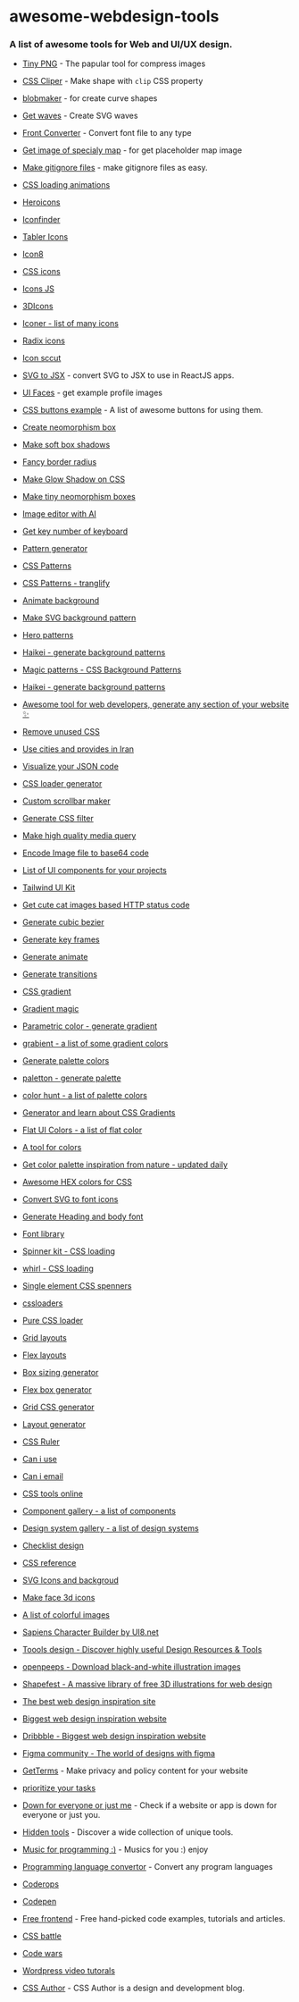 # awesome-webdesign-tools
### A list of awesome tools for Web and UI/UX design.


- [Tiny PNG](https://tinypng.com/) - The papular tool for compress images
- [CSS Cliper](https://bennettfeely.com/clippy/) - Make shape with `clip` CSS property
  
- [blobmaker](https://www.blobmaker.app/) - for create curve shapes
- [Get waves](https://getwaves.io/) - Create SVG waves

- [Front Converter](https://www.fontconverter.io/en) - Convert font file to any type

- [Get image of specialy map](https://openlayers.org/en/latest/examples/accessible.html) - for get placeholder map image

- [Make gitignore files](https://www.toptal.com/developers/gitignore) - make gitignore files as easy.

- [CSS loading animations](https://www.html-code-generator.com/css/loading-animation-generator)

- [Heroicons](https://heroicons.dev/)
- [Iconfinder](https://www.iconfinder.com)
- [Tabler Icons](https://tablericons.com/)
- [Icon8](https://icons8.com/)
- [CSS icons](https://css.gg/app)
- [Icons JS](https://icones.js.org/)
- [3DIcons](https://3dicons.co/)
- [Iconer - list of many icons](https://iconer.app/) 
- [Radix icons](https://www.radix-ui.com/icons) 
- [Icon sccut](https://iconscout.com/) 

- [SVG to JSX](https://svg2jsx.com/) - convert SVG to JSX to use in ReactJS apps.

- [UI Faces](https://uifaces.co/) - get example profile images

- [CSS buttons example](https://getcssscan.com/css-buttons-examples) - A list of awesome buttons for using them.

- [Create neomorphism box](https://neumorphism.io/#e0e0e0)
- [Make soft box shadows](https://shadows.brumm.af/)
- [Fancy border radius](https://9elements.github.io/fancy-border-radius/)
- [Make Glow Shadow on CSS](https://cssbud.com/css-generator/css-glow-generator/)
- [Make tiny neomorphism boxes](https://hype4.academy/tools/glassmorphism-generator)

- [Image editor with AI](https://hotpot.ai/)

- [Get key number of keyboard](https://www.toptal.com/developers/keycode)

- [Pattern generator](https://doodad.dev/pattern-generator/)
- [CSS Patterns](https://css-pattern.com/)
- [CSS Patterns - tranglify](https://trianglify.io/)
- [Animate background](https://animatedbackgrounds.me/)
- [Make SVG background pattern](https://animatedbackgrounds.me/)
- [Hero patterns](https://heropatterns.com/)
- [Haikei - generate background patterns](https://heropatterns.com/)
- [Magic patterns - CSS Background Patterns](https://www.magicpattern.design/tools/css-backgrounds)
- [Haikei - generate background patterns](https://heropatterns.com/)

- [Awesome tool for web developers, generate any section of your website ✨](https://webcode.tools/)

- [Remove unused CSS](https://unused-css.com/)

- [Use cities and provides in Iran](https://iran-locations-api.vercel.app/)

- [Visualize your JSON code](https://jsoncrack.com/editor)

- [CSS loader generator](https://www.cssportal.com/css-loader-generator/)

- [Custom scrollbar maker](https://codepen.io/stephenpaton-tech/full/JjRvGmY)
- [Generate CSS filter](https://www.cssfilters.co/)
- [Make high quality media query](https://quantityqueries.com/)

- [Encode Image file to base64 code](https://www.base64-image.de/)

- [List of UI components for your projects](https://uiverse.io/)

- [Tailwind UI Kit](https://www.tailwind-kit.com/)

- [Get cute cat images based HTTP status code](https://http.cat/)

- [Generate cubic bezier](https://cubic-bezier.com)
- [Generate key frames](https://keyframes.app/animate)
- [Generate animate](https://waitanimate.wstone.uk/)
- [Generate transitions](https://www.transition.style/#in:circle:hesitate)

- [CSS gradient](https://cssgradient.io/)
- [Gradient magic](https://www.gradientmagic.com/)
- [Parametric color - generate gradient](https://colormixer.web.app/02332971ff623007ff9bc9505a440301ffff7c5f55610300/Sunset)
- [grabient - a list of some gradient colors](https://www.grabient.com/)
- [Generate palette colors](https://palettte.app/)
- [paletton - generate palette](https://paletton.com/)
- [color hunt - a list of palette colors](https://colorhunt.co/)
- [Generator and learn about CSS Gradients](https://larsenwork.com/easing-gradients)
- [Flat UI Colors - a list of flat color](https://flatuicolors.com/)
- [A tool for colors](https://colordesigner.io/tools)
- [Get color palette inspiration from nature - updated daily](https://colorpalettes.earth/)
- [Awesome HEX colors for CSS](http://bada55.io/)

- [Convert SVG to font icons](https://glyphter.com/)
- [Generate Heading and body font](https://typescale.com/)
- [Font library](https://fontlibrary.dev/)

- [Spinner kit - CSS loading](https://tobiasahlin.com/spin)
- [whirl - CSS loading](https://whirl.netlify.app/)
- [Single element CSS spenners](https://whirl.netlify.app/)
- [cssloaders](https://cssloaders.github.io/)
- [Pure CSS loader](https://loading.io/css/)

- [Grid layouts](https://cssgridgarden.com/)
- [Flex layouts](https://flexboxfroggy.com/)
- [Box sizing generator](https://codepen.io/carolineartz/full/ogVXZj)
- [Flex box generator](https://bennettfeely.com/flexplorer/)
- [Grid CSS generator](https://cssgrid-generator.netlify.app/)
- [Layout generator](https://layout.bradwoods.io/)

- [CSS Ruler](https://katydecorah.com/css-ruler/)
- [Can i use](https://caniuse.com/)
- [Can i email](https://www.caniemail.com/)
- [CSS tools online](https://codebeautify.org/css-tools)
- [Component gallery - a list of components](https://component.gallery/components/accordion/)
- [Design system gallery - a list of design systems](https://designsystemsrepo.com/design-systems-recent/)
- [Checklist design](https://www.checklist.design/)
- [CSS reference](https://cssreference.io/)

- [SVG Icons and backgroud](https://www.svgbackgrounds.com/)
- [Make face 3d icons](https://peeps.ui8.net/)
- [A list of colorful images](blush.design/collections)
- [Sapiens Character Builder by UI8.net](https://sapiens.ui8.net/9f4c6r2)

- [Toools design - Discover highly useful Design Resources & Tools](https://www.toools.design/)
- [openpeeps - Download black-and-white illustration images](https://www.toools.design/)
- [Shapefest - A massive library of free 3D illustrations for web design](https://www.toools.design/)
- [The best web design inspiration site](https://godly.website/)
- [Biggest web design inspiration website](https://dribbble.com/)
- [Dribbble - Biggest web design inspiration website](https://www.behance.net/)
- [Figma community - The world of designs with figma](https://www.figma.com/community)

- [GetTerms](https://getterms.io/) - Make privacy and policy content for your website
- [prioritize your tasks](https://prioritize.songthamtung.com/)

- [Down for everyone or just me](https://downforeveryoneorjustme.com/) - Check if a website or app is down for everyone or just you.
- [Hidden tools](https://hiddentools-eight.vercel.app/) - Discover a wide collection of unique tools.

- [Music for programming :)](https://musicforprogramming.net/latest/) - Musics for you :) enjoy 
- [Programming language convertor](https://ide.onelang.io/) - Convert any program languages

- [Coderops](https://tympanus.net/codrops/) 
- [Codepen](https://codepen.io/) 
- [Free frontend](https://freefrontend.com/) - Free hand-picked code examples, tutorials and articles.

- [CSS battle](https://cssbattle.dev/)
- [Code wars](https://www.codewars.com/)

- [Wordpress video tutorals](https://wpsessions.com/)

- [CSS Author](https://cssauthor.com/) - CSS Author is a design and development blog.

